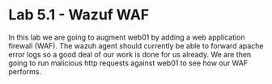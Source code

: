 # Lab 5.1 - Wazuf WAF
In this lab we are going to augment web01 by adding a web application firewall (WAF).  The wazuh agent should currently be able to forward apache error logs so a good deal of our work is done for us already.  We are then going to run malicious http requests against web01 to see how our WAF performs.
